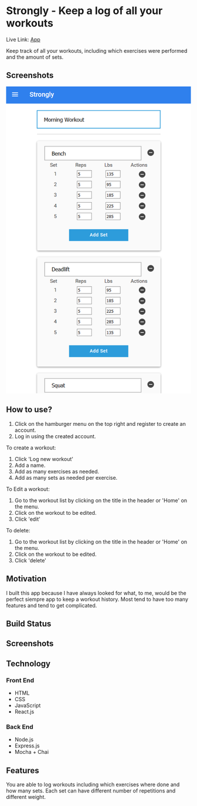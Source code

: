 # Strongly - Keep a log of all your workouts

Live Link: [App](https://build.caco0830.now.sh/) <br />

Keep track of all your workouts, including which exercises were performed and the amount of sets.

## Screenshots

![Screenshot of application](https://raw.githubusercontent.com/caco0830/Strongly-client/master/src/assets/screenshot.png "App Screenshot")

## How to use?
1. Click on the hamburger menu on the top right and register to create an account.
2. Log in using the created account.

To create a workout: <br />
1. Click 'Log new workout'
2. Add a name.
3. Add as many exercises as needed.
4. Add as many sets as needed per exercise.

To Edit a workout:
1. Go to the workout list by clicking on the title in the header or 'Home' on the menu.
2. Click on the workout to be edited.
3. Click 'edit'

To delete:
1. Go to the workout list by clicking on the title in the header or 'Home' on the menu.
2. Click on the workout to be edited.
3. Click 'delete'


## Motivation
I built this app because I have always looked for what, to me, would be the perfect siempre app to keep a workout history. Most tend to have too many features and tend to get complicated.

## Build Status

## Screenshots

## Technology
### Front End
- HTML
- CSS
- JavaScript
- React.js

### Back End
- Node.js
- Express.js
- Mocha + Chai

## Features
You are able to log workouts including which exercises where done and how many sets. Each set can have different number of repetitions and different weight. 


